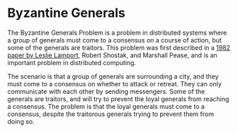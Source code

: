 # Byzantine Generals

The Byzantine Generals Problem is a problem in distributed systems where a group of generals must come to a consensus on a course of action, but some of the generals are traitors. This problem was first described in a [1982 paper by Leslie Lamport](https://lamport.azurewebsites.net/pubs/byz.pdf), Robert Shostak, and Marshall Pease, and is an important problem in distributed computing.

The scenario is that a group of generals are surrounding a city, and they must come to a consensus on whether to attack or retreat. They can only communicate with each other by sending messengers. Some of the generals are traitors, and will try to prevent the loyal generals from reaching a consensus. The problem is that the loyal generals must come to a consensus, despite the traitorous generals trying to prevent them from doing so.

